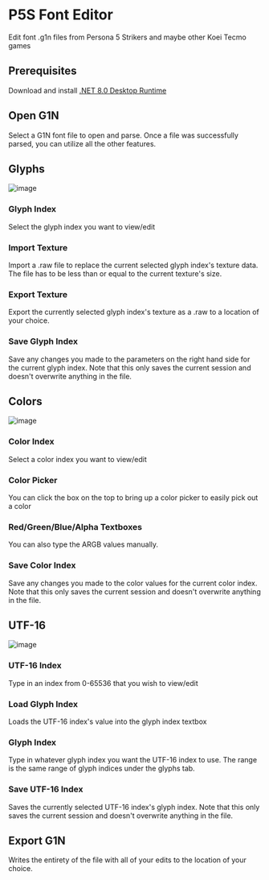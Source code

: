 # P5S Font Editor
Edit font .g1n files from Persona 5 Strikers and maybe other Koei Tecmo games

## Prerequisites
Download and install [.NET 8.0 Desktop Runtime](https://dotnet.microsoft.com/en-us/download/dotnet/thank-you/runtime-desktop-8.0.0-preview.5-windows-x64-installer)

## Open G1N
Select a G1N font file to open and parse. Once a file was successfully parsed, you can utilize all the other features.

## Glyphs
![image](https://media.discordapp.net/attachments/792245872259235850/1127368316697198683/image.png?width=694&height=510)
### Glyph Index
Select the glyph index you want to view/edit

### Import Texture
Import a .raw file to replace the current selected glyph index's texture data. The file has to be less than or equal to the current texture's size.

### Export Texture
Export the currently selected glyph index's texture as a .raw to a location of your choice.

### Save Glyph Index
Save any changes you made to the parameters on the right hand side for the current glyph index. Note that this only saves the current session and doesn't overwrite anything in the file.

## Colors
![image](https://media.discordapp.net/attachments/792245872259235850/1127368579218686052/image.png?width=691&height=508)
### Color Index
Select a color index you want to view/edit

### Color Picker
You can click the box on the top to bring up a color picker to easily pick out a color

### Red/Green/Blue/Alpha Textboxes
You can also type the ARGB values manually.

### Save Color Index
Save any changes you made to the color values for the current color index. Note that this only saves the current session and doesn't overwrite anything in the file.

## UTF-16
![image](https://media.discordapp.net/attachments/792245872259235850/1127368578954428476/image.png?width=689&height=514)
### UTF-16 Index
Type in an index from 0-65536 that you wish to view/edit

### Load Glyph Index
Loads the UTF-16 index's value into the glyph index textbox

### Glyph Index
Type in whatever glyph index you want the UTF-16 index to use. The range is the same range of glyph indices under the glyphs tab.

### Save UTF-16 Index
Saves the currently selected UTF-16 index's glyph index. Note that this only saves the current session and doesn't overwrite anything in the file.

## Export G1N
Writes the entirety of the file with all of your edits to the location of your choice.
